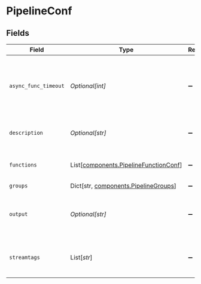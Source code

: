 # PipelineConf


## Fields

| Field                                                                                    | Type                                                                                     | Required                                                                                 | Description                                                                              |
| ---------------------------------------------------------------------------------------- | ---------------------------------------------------------------------------------------- | ---------------------------------------------------------------------------------------- | ---------------------------------------------------------------------------------------- |
| `async_func_timeout`                                                                     | *Optional[int]*                                                                          | :heavy_minus_sign:                                                                       | Time (in ms) to wait for an async function to complete processing a data item            |
| `description`                                                                            | *Optional[str]*                                                                          | :heavy_minus_sign:                                                                       | Simple description of this pipeline                                                      |
| `functions`                                                                              | List[[components.PipelineFunctionConf](../../models/components/pipelinefunctionconf.md)] | :heavy_minus_sign:                                                                       | List of functions to pass data through                                                   |
| `groups`                                                                                 | Dict[str, [components.PipelineGroups](../../models/components/pipelinegroups.md)]        | :heavy_minus_sign:                                                                       | N/A                                                                                      |
| `output`                                                                                 | *Optional[str]*                                                                          | :heavy_minus_sign:                                                                       | The output destination for events processed by this pipeline                             |
| `streamtags`                                                                             | List[*str*]                                                                              | :heavy_minus_sign:                                                                       | Add tags for filtering and grouping in @{product}.                                       |